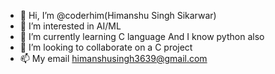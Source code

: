 - 👋 Hi, I’m @coderhim(Himanshu Singh Sikarwar)
- 👀 I’m interested in AI/ML
- 🌱 I’m currently learning C language And I know python also
- 💞️ I’m looking to collaborate on a C project
- 📫 My email himanshusingh3639@gmail.com

<!---
coderhim/coderhim is a ✨ special ✨ repository because its `README.md` (this file) appears on your GitHub profile.
You can click the Preview link to take a look at your changes.
--->

